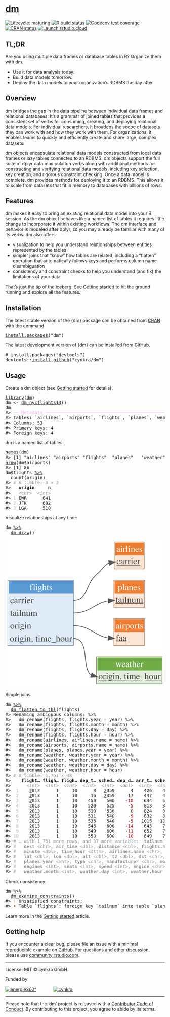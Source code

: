 <!-- README.md is generated from README.Rmd. Please edit that file -->

# [dm](https://cynkra.github.io/dm/)

<!-- badges: start -->

[![Lifecycle: maturing](https://img.shields.io/badge/lifecycle-maturing-blue.svg)](https://lifecycle.r-lib.org/articles/stages.html) [![R build status](https://github.com/cynkra/dm/workflows/tic/badge.svg)](https://github.com/cynkra/dm/actions) [![Codecov test coverage](https://codecov.io/gh/cynkra/dm/branch/master/graph/badge.svg)](https://app.codecov.io/gh/cynkra/dm?branch=master) [![CRAN status](https://www.r-pkg.org/badges/version/dm)](https://CRAN.R-project.org/package=dm) [![Launch rstudio.cloud](https://img.shields.io/badge/rstudio-cloud-blue.svg)](https://rstudio.cloud/project/523482)

<!-- badges: end -->

## TL;DR

Are you using multiple data frames or database tables in R? Organize them with dm.

-   Use it for data analysis today.
-   Build data models tomorrow.
-   Deploy the data models to your organization’s RDBMS the day after.

## Overview

dm bridges the gap in the data pipeline between individual data frames and relational databases. It’s a grammar of joined tables that provides a consistent set of verbs for consuming, creating, and deploying relational data models. For individual researchers, it broadens the scope of datasets they can work with and how they work with them. For organizations, it enables teams to quickly and efficiently create and share large, complex datasets.

dm objects encapsulate relational data models constructed from local data frames or lazy tables connected to an RDBMS. dm objects support the full suite of dplyr data manipulation verbs along with additional methods for constructing and verifying relational data models, including key selection, key creation, and rigorous constraint checking. Once a data model is complete, dm provides methods for deploying it to an RDBMS. This allows it to scale from datasets that fit in memory to databases with billions of rows.

## Features

dm makes it easy to bring an existing relational data model into your R session. As the dm object behaves like a named list of tables it requires little change to incorporate it within existing workflows. The dm interface and behavior is modeled after dplyr, so you may already be familiar with many of its verbs. dm also offers:

-   visualization to help you understand relationships between entities represented by the tables
-   simpler joins that “know” how tables are related, including a “flatten” operation that automatically follows keys and performs column name disambiguation
-   consistency and constraint checks to help you understand (and fix) the limitations of your data

That’s just the tip of the iceberg. See [Getting started](https://cynkra.github.io/dm/articles/dm.html) to hit the ground running and explore all the features.

## Installation

The latest stable version of the {dm} package can be obtained from [CRAN](https://CRAN.R-project.org/package=dm) with the command

<pre class='chroma'>
<span class='nf'><a href='https://rdrr.io/r/utils/install.packages.html'>install.packages</a></span><span class='o'>(</span><span class='s'>"dm"</span><span class='o'>)</span></pre>

The latest development version of {dm} can be installed from GitHub.

<pre class='chroma'>
<span class='c'># install.packages("devtools")</span>
<span class='nf'>devtools</span><span class='nf'>::</span><span class='nf'><a href='https://devtools.r-lib.org/reference/remote-reexports.html'>install_github</a></span><span class='o'>(</span><span class='s'>"cynkra/dm"</span><span class='o'>)</span></pre>

## Usage

Create a dm object (see [Getting started](https://cynkra.github.io/dm/articles/dm.html) for details).

<pre class='chroma'>
<span class='kr'><a href='https://rdrr.io/r/base/library.html'>library</a></span><span class='o'>(</span><span class='nv'><a href='https://cynkra.github.io/dm/'>dm</a></span><span class='o'>)</span>
<span class='nv'>dm</span> <span class='o'>&lt;-</span> <span class='nf'><a href='https://cynkra.github.io/dm/reference/dm_nycflights13.html'>dm_nycflights13</a></span><span class='o'>(</span><span class='o'>)</span>
<span class='nv'>dm</span>
<span class='c'>#&gt; <span style='color: #FFAFFF;'>──</span> <span style='color: #FFAFFF;'>Metadata</span> <span style='color: #FFAFFF;'>────────────────────────────────────────────────────────────────────</span></span>
<span class='c'>#&gt; Tables: `airlines`, `airports`, `flights`, `planes`, `weather`</span>
<span class='c'>#&gt; Columns: 53</span>
<span class='c'>#&gt; Primary keys: 4</span>
<span class='c'>#&gt; Foreign keys: 4</span></pre>

dm is a named list of tables:

<pre class='chroma'>
<span class='nf'><a href='https://rdrr.io/r/base/names.html'>names</a></span><span class='o'>(</span><span class='nv'>dm</span><span class='o'>)</span>
<span class='c'>#&gt; [1] "airlines" "airports" "flights"  "planes"   "weather"</span>
<span class='nf'><a href='https://rdrr.io/r/base/nrow.html'>nrow</a></span><span class='o'>(</span><span class='nv'>dm</span><span class='o'>$</span><span class='nv'>airports</span><span class='o'>)</span>
<span class='c'>#&gt; [1] 86</span>
<span class='nv'>dm</span><span class='o'>$</span><span class='nv'>flights</span> <span class='o'><a href='https://magrittr.tidyverse.org/reference/pipe.html'>%&gt;%</a></span>
  <span class='nf'>count</span><span class='o'>(</span><span class='nv'>origin</span><span class='o'>)</span>
<span class='c'>#&gt; <span style='color: #949494;'># A tibble: 3 × 2</span></span>
<span class='c'>#&gt;   <span style='font-weight: bold;'>origin</span>     <span style='font-weight: bold;'>n</span></span>
<span class='c'>#&gt;   <span style='color: #949494; font-style: italic;'>&lt;chr&gt;</span>  <span style='color: #949494; font-style: italic;'>&lt;int&gt;</span></span>
<span class='c'>#&gt; <span style='color: #BCBCBC;'>1</span> EWR      641</span>
<span class='c'>#&gt; <span style='color: #BCBCBC;'>2</span> JFK      602</span>
<span class='c'>#&gt; <span style='color: #BCBCBC;'>3</span> LGA      518</span></pre>

Visualize relationships at any time:

<pre class='chroma'>
<span class='nv'>dm</span> <span class='o'><a href='https://magrittr.tidyverse.org/reference/pipe.html'>%&gt;%</a></span>
  <span class='nf'><a href='https://cynkra.github.io/dm/reference/dm_draw.html'>dm_draw</a></span><span class='o'>(</span><span class='o'>)</span></pre>
<img src="man/figures/README-draw.svg" />

Simple joins:

<pre class='chroma'>
<span class='nv'>dm</span> <span class='o'><a href='https://magrittr.tidyverse.org/reference/pipe.html'>%&gt;%</a></span>
  <span class='nf'><a href='https://cynkra.github.io/dm/reference/dm_flatten_to_tbl.html'>dm_flatten_to_tbl</a></span><span class='o'>(</span><span class='nv'>flights</span><span class='o'>)</span>
<span class='c'>#&gt; Renaming ambiguous columns: %&gt;%</span>
<span class='c'>#&gt;   dm_rename(flights, flights.year = year) %&gt;%</span>
<span class='c'>#&gt;   dm_rename(flights, flights.month = month) %&gt;%</span>
<span class='c'>#&gt;   dm_rename(flights, flights.day = day) %&gt;%</span>
<span class='c'>#&gt;   dm_rename(flights, flights.hour = hour) %&gt;%</span>
<span class='c'>#&gt;   dm_rename(airlines, airlines.name = name) %&gt;%</span>
<span class='c'>#&gt;   dm_rename(airports, airports.name = name) %&gt;%</span>
<span class='c'>#&gt;   dm_rename(planes, planes.year = year) %&gt;%</span>
<span class='c'>#&gt;   dm_rename(weather, weather.year = year) %&gt;%</span>
<span class='c'>#&gt;   dm_rename(weather, weather.month = month) %&gt;%</span>
<span class='c'>#&gt;   dm_rename(weather, weather.day = day) %&gt;%</span>
<span class='c'>#&gt;   dm_rename(weather, weather.hour = hour)</span>
<span class='c'>#&gt; <span style='color: #949494;'># A tibble: 1,761 × 48</span></span>
<span class='c'>#&gt;    <span style='font-weight: bold;'>flight…</span> <span style='font-weight: bold;'>fligh…</span> <span style='font-weight: bold;'>fligh…</span> <span style='font-weight: bold;'>dep_t…</span> <span style='font-weight: bold;'>sched…</span> <span style='font-weight: bold;'>dep_d…</span> <span style='font-weight: bold;'>arr_t…</span> <span style='font-weight: bold;'>sched…</span> <span style='font-weight: bold;'>arr_d…</span> <span style='font-weight: bold;'>carri…</span> <span style='font-weight: bold;'>flight</span></span>
<span class='c'>#&gt;      <span style='color: #949494; font-style: italic;'>&lt;int&gt;</span>  <span style='color: #949494; font-style: italic;'>&lt;int&gt;</span>  <span style='color: #949494; font-style: italic;'>&lt;int&gt;</span>  <span style='color: #949494; font-style: italic;'>&lt;int&gt;</span>  <span style='color: #949494; font-style: italic;'>&lt;int&gt;</span>  <span style='color: #949494; font-style: italic;'>&lt;dbl&gt;</span>  <span style='color: #949494; font-style: italic;'>&lt;int&gt;</span>  <span style='color: #949494; font-style: italic;'>&lt;int&gt;</span>  <span style='color: #949494; font-style: italic;'>&lt;dbl&gt;</span> <span style='color: #949494; font-style: italic;'>&lt;chr&gt;</span>   <span style='color: #949494; font-style: italic;'>&lt;int&gt;</span></span>
<span class='c'>#&gt; <span style='color: #BCBCBC;'> 1</span>    <span style='text-decoration: underline;'>2</span>013      1     10      3   <span style='text-decoration: underline;'>2</span>359      4    426    437    -<span style='color: #BB0000;'>11</span> B6        727</span>
<span class='c'>#&gt; <span style='color: #BCBCBC;'> 2</span>    <span style='text-decoration: underline;'>2</span>013      1     10     16   <span style='text-decoration: underline;'>2</span>359     17    447    444      3 B6        739</span>
<span class='c'>#&gt; <span style='color: #BCBCBC;'> 3</span>    <span style='text-decoration: underline;'>2</span>013      1     10    450    500    -<span style='color: #BB0000;'>10</span>    634    648    -<span style='color: #BB0000;'>14</span> US       <span style='text-decoration: underline;'>1</span>117</span>
<span class='c'>#&gt; <span style='color: #BCBCBC;'> 4</span>    <span style='text-decoration: underline;'>2</span>013      1     10    520    525     -<span style='color: #BB0000;'>5</span>    813    820     -<span style='color: #BB0000;'>7</span> UA       <span style='text-decoration: underline;'>1</span>018</span>
<span class='c'>#&gt; <span style='color: #BCBCBC;'> 5</span>    <span style='text-decoration: underline;'>2</span>013      1     10    530    530      0    824    829     -<span style='color: #BB0000;'>5</span> UA        404</span>
<span class='c'>#&gt; <span style='color: #BCBCBC;'> 6</span>    <span style='text-decoration: underline;'>2</span>013      1     10    531    540     -<span style='color: #BB0000;'>9</span>    832    850    -<span style='color: #BB0000;'>18</span> AA       <span style='text-decoration: underline;'>1</span>141</span>
<span class='c'>#&gt; <span style='color: #BCBCBC;'> 7</span>    <span style='text-decoration: underline;'>2</span>013      1     10    535    540     -<span style='color: #BB0000;'>5</span>   <span style='text-decoration: underline;'>1</span>015   <span style='text-decoration: underline;'>1</span>017     -<span style='color: #BB0000;'>2</span> B6        725</span>
<span class='c'>#&gt; <span style='color: #BCBCBC;'> 8</span>    <span style='text-decoration: underline;'>2</span>013      1     10    546    600    -<span style='color: #BB0000;'>14</span>    645    709    -<span style='color: #BB0000;'>24</span> B6        380</span>
<span class='c'>#&gt; <span style='color: #BCBCBC;'> 9</span>    <span style='text-decoration: underline;'>2</span>013      1     10    549    600    -<span style='color: #BB0000;'>11</span>    652    724    -<span style='color: #BB0000;'>32</span> EV       <span style='text-decoration: underline;'>6</span>055</span>
<span class='c'>#&gt; <span style='color: #BCBCBC;'>10</span>    <span style='text-decoration: underline;'>2</span>013      1     10    550    600    -<span style='color: #BB0000;'>10</span>    649    703    -<span style='color: #BB0000;'>14</span> US       <span style='text-decoration: underline;'>2</span>114</span>
<span class='c'>#&gt; <span style='color: #949494;'># … with 1,751 more rows, and 37 more variables: </span><span style='color: #949494; font-weight: bold;'>tailnum</span><span style='color: #949494;'> &lt;chr&gt;, </span><span style='color: #949494; font-weight: bold;'>origin</span><span style='color: #949494;'> &lt;chr&gt;,</span></span>
<span class='c'>#&gt; <span style='color: #949494;'>#   </span><span style='color: #949494; font-weight: bold;'>dest</span><span style='color: #949494;'> &lt;chr&gt;, </span><span style='color: #949494; font-weight: bold;'>air_time</span><span style='color: #949494;'> &lt;dbl&gt;, </span><span style='color: #949494; font-weight: bold;'>distance</span><span style='color: #949494;'> &lt;dbl&gt;, </span><span style='color: #949494; font-weight: bold;'>flights.hour</span><span style='color: #949494;'> &lt;dbl&gt;,</span></span>
<span class='c'>#&gt; <span style='color: #949494;'>#   </span><span style='color: #949494; font-weight: bold;'>minute</span><span style='color: #949494;'> &lt;dbl&gt;, </span><span style='color: #949494; font-weight: bold;'>time_hour</span><span style='color: #949494;'> &lt;dttm&gt;, </span><span style='color: #949494; font-weight: bold;'>airlines.name</span><span style='color: #949494;'> &lt;chr&gt;, </span><span style='color: #949494; font-weight: bold;'>airports.name</span><span style='color: #949494;'> &lt;chr&gt;,</span></span>
<span class='c'>#&gt; <span style='color: #949494;'>#   </span><span style='color: #949494; font-weight: bold;'>lat</span><span style='color: #949494;'> &lt;dbl&gt;, </span><span style='color: #949494; font-weight: bold;'>lon</span><span style='color: #949494;'> &lt;dbl&gt;, </span><span style='color: #949494; font-weight: bold;'>alt</span><span style='color: #949494;'> &lt;dbl&gt;, </span><span style='color: #949494; font-weight: bold;'>tz</span><span style='color: #949494;'> &lt;dbl&gt;, </span><span style='color: #949494; font-weight: bold;'>dst</span><span style='color: #949494;'> &lt;chr&gt;, </span><span style='color: #949494; font-weight: bold;'>tzone</span><span style='color: #949494;'> &lt;chr&gt;,</span></span>
<span class='c'>#&gt; <span style='color: #949494;'>#   </span><span style='color: #949494; font-weight: bold;'>planes.year</span><span style='color: #949494;'> &lt;int&gt;, </span><span style='color: #949494; font-weight: bold;'>type</span><span style='color: #949494;'> &lt;chr&gt;, </span><span style='color: #949494; font-weight: bold;'>manufacturer</span><span style='color: #949494;'> &lt;chr&gt;, </span><span style='color: #949494; font-weight: bold;'>model</span><span style='color: #949494;'> &lt;chr&gt;,</span></span>
<span class='c'>#&gt; <span style='color: #949494;'>#   </span><span style='color: #949494; font-weight: bold;'>engines</span><span style='color: #949494;'> &lt;int&gt;, </span><span style='color: #949494; font-weight: bold;'>seats</span><span style='color: #949494;'> &lt;int&gt;, </span><span style='color: #949494; font-weight: bold;'>speed</span><span style='color: #949494;'> &lt;int&gt;, </span><span style='color: #949494; font-weight: bold;'>engine</span><span style='color: #949494;'> &lt;chr&gt;, </span><span style='color: #949494; font-weight: bold;'>weather.year</span><span style='color: #949494;'> &lt;int&gt;,</span></span>
<span class='c'>#&gt; <span style='color: #949494;'>#   </span><span style='color: #949494; font-weight: bold;'>weather.month</span><span style='color: #949494;'> &lt;int&gt;, </span><span style='color: #949494; font-weight: bold;'>weather.day</span><span style='color: #949494;'> &lt;int&gt;, </span><span style='color: #949494; font-weight: bold;'>weather.hour</span><span style='color: #949494;'> &lt;int&gt;, </span><span style='color: #949494; font-weight: bold;'>temp</span><span style='color: #949494;'> &lt;dbl&gt;, …</span></span></pre>

Check consistency:

<pre class='chroma'>
<span class='nv'>dm</span> <span class='o'><a href='https://magrittr.tidyverse.org/reference/pipe.html'>%&gt;%</a></span>
  <span class='nf'><a href='https://cynkra.github.io/dm/reference/dm_examine_constraints.html'>dm_examine_constraints</a></span><span class='o'>(</span><span class='o'>)</span>
<span class='c'>#&gt; <span style='color: #BBBB00;'>!</span> Unsatisfied constraints:</span>
<span class='c'>#&gt; <span style='color: #BB0000;'>•</span> Table `flights`: foreign key `tailnum` into table `planes`: values of `flights$tailnum` not in `planes$tailnum`: N725MQ (6), N537MQ (5), N722MQ (5), N730MQ (5), N736MQ (5), …</span></pre>

Learn more in the [Getting started](https://cynkra.github.io/dm/articles/dm.html) article.

## Getting help

If you encounter a clear bug, please file an issue with a minimal reproducible example on [GitHub](https://github.com/cynkra/dm/issues). For questions and other discussion, please use [community.rstudio.com](https://community.rstudio.com/).

------------------------------------------------------------------------

License: MIT © cynkra GmbH.

Funded by:

[![energie360°](man/figures/energie-72.png)](https://www.energie360.ch/de/) <span style="padding-right:50px"> </span> [![cynkra](man/figures/cynkra-72.png)](https://www.cynkra.com/)

------------------------------------------------------------------------

Please note that the ‘dm’ project is released with a [Contributor Code of Conduct](https://cynkra.github.io/dm/CODE_OF_CONDUCT.html). By contributing to this project, you agree to abide by its terms.

